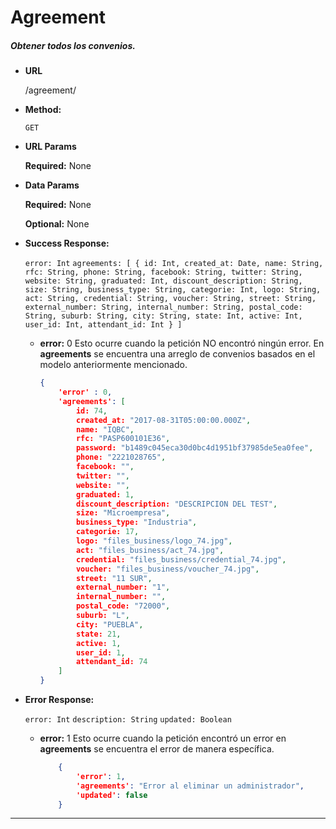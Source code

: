 # **Agreement**

##### Obtener todos los convenios.

* **URL**

  /agreement/

* **Method:**

  `GET`
  
*  **URL Params**

   **Required:**
    None
 
* **Data Params**
    
    **Required:**
    None

    **Optional:**
    None
        
* **Success Response:**

    `error: Int`
    `agreements: [
    	{
    		id: Int,
			created_at: Date,
			name: String,
			rfc: String,
			phone: String,
			facebook: String,
			twitter: String,
			website: String,
			graduated: Int,
			discount_description: String,
			size: String,
			business_type: String,
			categorie: Int,
			logo: String,
			act: String,
			credential: String,
			voucher: String,
			street: String,
			external_number: String,
			internal_number: String,
			postal_code: String,
			suburb: String,
			city: String,
			state: Int,
			active: Int,
			user_id: Int,
			attendant_id: Int
    	}
    ]`
    
    * **error:** 0
    Esto ocurre cuando la petición NO encontró ningún error. En **agreements** se encuentra una arreglo de convenios basados en el modelo anteriormente mencionado.
    
        ```json
        {
            'error' : 0,
            'agreements': [
            	id: 74,
				created_at: "2017-08-31T05:00:00.000Z",
				name: "IQBC",
				rfc: "PASP600101E36",
				password: "b1489c045eca30d0bc4d1951bf37985de5ea0fee",
				phone: "2221028765",
				facebook: "",
				twitter: "",
				website: "",
				graduated: 1,
				discount_description: "DESCRIPCION DEL TEST",
				size: "Microempresa",
				business_type: "Industria",
				categorie: 17,
				logo: "files_business/logo_74.jpg",
				act: "files_business/act_74.jpg",
				credential: "files_business/credential_74.jpg",
				voucher: "files_business/voucher_74.jpg",
				street: "11 SUR",
				external_number: "1",
				internal_number: "",
				postal_code: "72000",
				suburb: "L",
				city: "PUEBLA",
				state: 21,
				active: 1,
				user_id: 1,
				attendant_id: 74
            ]
      }
        
* **Error Response:** 
    
    `error: Int`
    `description: String`
    `updated: Boolean`

  * **error:** 1
    Esto ocurre cuando la petición encontró un error en  **agreements** se encuentra el error de manera específica.

    ```json
        {
            'error': 1,
            'agreements': "Error al eliminar un administrador",
            'updated': false
        }
      ```

***

